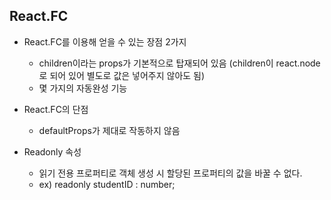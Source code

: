 ## React.FC
- React.FC를 이용해 얻을 수 있는 장점 2가지
    - children이라는 props가 기본적으로 탑재되어 있음 (children이 react.node로 되어 있어 별도로 값은 넣어주지 않아도 됨)
    - 몇 가지의 자동완성 기능

- React.FC의 단점
    - defaultProps가 제대로 작동하지 않음

- Readonly 속성
    - 읽기 전용 프로퍼티로 객체 생성 시 할당된 프로퍼티의 값을 바꿀 수 없다.
    - ex) readonly studentID : number;

